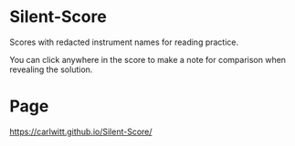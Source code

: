 # Silent-Score
 Scores with redacted instrument names for reading practice.

 You can click anywhere in the score to make a note for comparison when revealing the solution.

# Page

https://carlwitt.github.io/Silent-Score/
